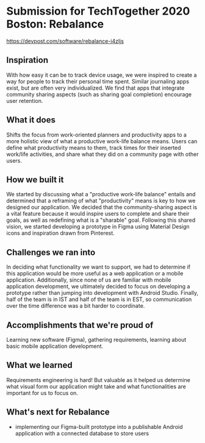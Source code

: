 # Submission for TechTogether 2020 Boston: Rebalance

https://devpost.com/software/rebalance-i4zljs

## Inspiration
With how easy it can be to track device usage, we were inspired to create a way for people to track their personal time spent. Similar journaling apps exist, but are often very individualized. We find that apps that integrate community sharing aspects (such as sharing goal completion) encourage user retention. 
## What it does
Shifts the focus from work-oriented planners and productivity apps to a more holistic view of what a productive work-life balance means. Users can define what productivity means to them, track times for their inserted work/life activities, and share what they did on a community page with other users.
## How we built it
We started by discussing what a "productive work-life balance" entails and determined that a reframing of what "productivity" means is key to how we designed our application. We decided that the community-sharing aspect is a vital feature because it would inspire users to complete and share their goals, as well as redefining what is a "sharable" goal. 
Following this shared vision, we started developing a prototype in Figma using Material Design icons and inspiration drawn from Pinterest.
## Challenges we ran into
In deciding what functionality we want to support, we had to determine if this application would be more useful as a web application or a mobile application. Additionally, since none of us are familiar with mobile application development, we ultimately decided to focus on developing a prototype rather than jumping into development with Android Studio. 
Finally, half of the team is in IST and half of the team is in EST, so communication over the time difference was a bit harder to coordinate. 
## Accomplishments that we're proud of
Learning new software (Figma), gathering requirements, learning about basic mobile application development.
## What we learned
Requirements engineering is hard! But valuable as it helped us determine what visual form our application might take and what functionalities are important for us to focus on.
## What's next for Rebalance
- implementing our Figma-built prototype into a publishable Android application with a connected database to store users

